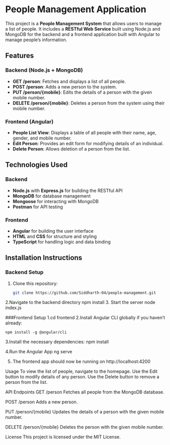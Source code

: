 # People Management Application

This project is a **People Management System** that allows users to manage a list of people. It includes a **RESTful Web Service** built using Node.js and MongoDB for the backend and a frontend application built with Angular to manage people’s information.

## Features

### Backend (Node.js + MongoDB)
- **GET /person**: Fetches and displays a list of all people.
- **POST /person**: Adds a new person to the system.
- **PUT /person/{mobile}**: Edits the details of a person with the given mobile number.
- **DELETE /person/{mobile}**: Deletes a person from the system using their mobile number.

### Frontend (Angular)
- **People List View**: Displays a table of all people with their name, age, gender, and mobile number.
- **Edit Person**: Provides an edit form for modifying details of an individual.
- **Delete Person**: Allows deletion of a person from the list.

## Technologies Used

### Backend
- **Node.js** with **Express.js** for building the RESTful API
- **MongoDB** for database management
- **Mongoose** for interacting with MongoDB
- **Postman** for API testing

### Frontend
- **Angular** for building the user interface
- **HTML** and **CSS** for structure and styling
- **TypeScript** for handling logic and data binding

## Installation Instructions

### Backend Setup
1. Clone this repository:
   ```bash
   git clone https://github.com/Siddharth-04/people-management.git
2.Navigate to the backend directory
   npm install
3. Start the server
  node index.js
  
###Frontend Setup
1.cd frontend
2.Install Angular CLI globally if you haven’t already:

    npm install -g @angular/cli 

3.Install the necessary dependencies: 
  npm install
  
4.Run the Angular App
  ng serve
  
5. The frontend app should now be running on http://localhost:4200

Usage
To view the list of people, navigate to the homepage.
Use the Edit button to modify details of any person.
Use the Delete button to remove a person from the list.


API Endpoints
GET /person
Fetches all people from the MongoDB database.

POST /person
Adds a new person.

PUT /person/{mobile}
Updates the details of a person with the given mobile number. 

DELETE /person/{mobile}
Deletes the person with the given mobile number.

License
This project is licensed under the MIT License.


